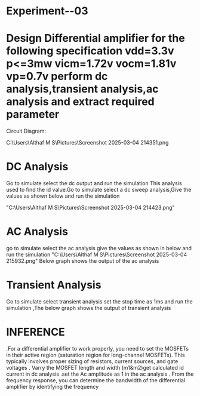# Experiment--03
# Design Differential amplifier for the following specification vdd=3.3v p<=3mw vicm=1.72v vocm=1.81v vp=0.7v perform dc analysis,transient analysis,ac analysis and extract required parameter 
Circuit Diagram:
 
C:\Users\Althaf M S\Pictures\Screenshot 2025-03-04 214351.png 
# DC Analysis
Go to simulate select the dc output and run the simulation
This analysis used to find the id value.Go to simulate select a dc sweep analysis,Give the values as shown below and run the simulation

"C:\Users\Althaf M S\Pictures\Screenshot 2025-03-04 214423.png"
# AC Analysis
go to simulate select the ac analysis give the values as shown in below and run the simulation 
"C:\Users\Althaf M S\Pictures\Screenshot 2025-03-04 215932.png"
Below graph shows the output of the ac analysis




# Transient Analysis
Go to simulate select transient analysis set the stop time as 1ms and run the simulation ,The below graph shows the output of transient analysis



# INFERENCE
.For a differential amplifier to work properly, you need to set the MOSFETs in their active region (saturation region for long-channel MOSFETs). This typically involves proper sizing of resistors, current sources, and gate voltages
. Varry the MOSFET length and width (m1&m2)get calculated id current in dc analysis
.set the Ac amplitude as 1 in the ac analysis
. From the frequency response, you can determine the bandwidth of the differential amplifier by identifying the frequency

